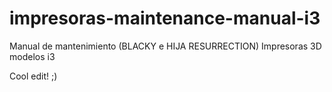 # impresoras-maintenance-manual-i3
Manual de mantenimiento (BLACKY e HIJA RESURRECTION)  Impresoras 3D modelos i3

Cool edit! ;)

